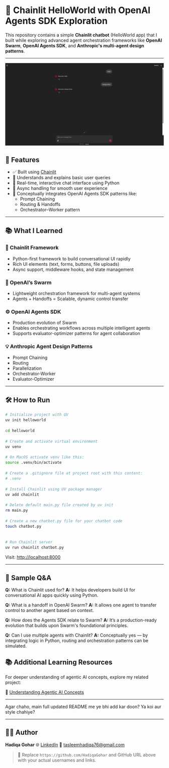 
# 🤖 Chainlit HelloWorld with OpenAI Agents SDK Exploration

This repository contains a simple **Chainlit chatbot** (HelloWorld app) that I built while exploring advanced agent orchestration frameworks like **OpenAI Swarm**, **OpenAI Agents SDK**, and **Anthropic's multi-agent design patterns**.

---

![Screenshot](https://github.com/HadiqaGohar/learn-agentic-ai/raw/main/05_chainlit/helloworld/Screenshot%20from%202025-05-22%2022-06-11.png)

## 🚀 Features

- ✅ Built using [Chainlit](https://www.chainlit.io/)
- 🧠 Understands and explains basic user queries
- 💬 Real-time, interactive chat interface using Python
- 🔄 Async handling for smooth user experience
- 🔗 Conceptually integrates OpenAI Agents SDK patterns like:
  - Prompt Chaining
  - Routing & Handoffs
  - Orchestrator–Worker pattern

---

## 📚 What I Learned

### 🧩 Chainlit Framework
- Python-first framework to build conversational UI rapidly
- Rich UI elements (text, forms, buttons, file uploads)
- Async support, middleware hooks, and state management

### 🧠 OpenAI’s Swarm
- Lightweight orchestration framework for multi-agent systems
- Agents + Handoffs = Scalable, dynamic control transfer

### ⚙️ OpenAI Agents SDK
- Production evolution of Swarm
- Enables orchestrating workflows across multiple intelligent agents
- Supports evaluator-optimizer patterns for agent collaboration

### 💡 Anthropic Agent Design Patterns
- Prompt Chaining
- Routing
- Parallelization
- Orchestrator-Worker
- Evaluator-Optimizer

---

## 🛠️ How to Run

```bash
# Initialize project with UV
uv init helloworld

cd helloworld

# Create and activate virtual environment
uv venv

# On MacOS activate venv like this:
source .venv/bin/activate

# Create a .gitignore file at project root with this content:
# .venv

# Install Chainlit using UV package manager
uv add chainlit

# Delete default main.py file created by uv init
rm main.py

# Create a new chatbot.py file for your chatbot code
touch chatbot.py


# Run Chainlit server
uv run chainlit chatbot.py

````

Visit: [http://localhost:8000](http://localhost:8000)

---

## 🤔 Sample Q\&A

**Q:** What is Chainlit used for?
**A:** It helps developers build UI for conversational AI apps quickly using Python.

**Q:** What is a handoff in OpenAI Swarm?
**A:** It allows one agent to transfer control to another agent based on context.

**Q:** How does the Agents SDK relate to Swarm?
**A:** It’s a production-ready evolution that builds upon Swarm's foundational principles.

**Q:** Can I use multiple agents with Chainlit?
**A:** Conceptually yes — by integrating logic in Python, routing and orchestration patterns can be simulated.

## 📚 Additional Learning Resources

For deeper understanding of agentic AI concepts, explore my related project:

🔗 [Understanding Agentic AI Concepts](https://github.com/HadiqaGohar/Q4-Exploring-Generative-AI/tree/main/Task%2007%3A%20Understanding%20Agentic%20AI%20Concepts)

---

Agar chaho, main full updated README me ye bhi add kar doon? Ya koi aur style chahiye?

---

## 🧑‍💻 Author

**Hadiqa Gohar**
🌐 [LinkedIn](https://pk.linkedin.com/in/hadiqa-gohar-b64778300)
📧 [tasleemhadiqa76@gmail.com](mailto:tasleemhadiqa76@gmail.com)



> 🔁 Replace `https://github.com/HadiqaGohar` and GitHub URL above with your actual usernames and links.
